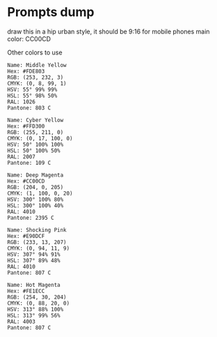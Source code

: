 # Prompts dump

draw this in a hip urban style, it should be 9:16 for mobile phones main color: CC00CD

Other colors to use


    Name: Middle Yellow
    Hex: #FDE803
    RGB: (253, 232, 3)
    CMYK: (0, 8, 99, 1)
    HSV: 55° 99% 99%
    HSL: 55° 98% 50%
    RAL: 1026
    Pantone: 803 C

    Name: Cyber Yellow
    Hex: #FFD300
    RGB: (255, 211, 0)
    CMYK: (0, 17, 100, 0)
    HSV: 50° 100% 100%
    HSL: 50° 100% 50%
    RAL: 2007
    Pantone: 109 C

    Name: Deep Magenta
    Hex: #CC00CD
    RGB: (204, 0, 205)
    CMYK: (1, 100, 0, 20)
    HSV: 300° 100% 80%
    HSL: 300° 100% 40%
    RAL: 4010
    Pantone: 2395 C

    Name: Shocking Pink
    Hex: #E90DCF
    RGB: (233, 13, 207)
    CMYK: (0, 94, 11, 9)
    HSV: 307° 94% 91%
    HSL: 307° 89% 48%
    RAL: 4010
    Pantone: 807 C

    Name: Hot Magenta
    Hex: #FE1ECC
    RGB: (254, 30, 204)
    CMYK: (0, 88, 20, 0)
    HSV: 313° 88% 100%
    HSL: 313° 99% 56%
    RAL: 4003
    Pantone: 807 C
